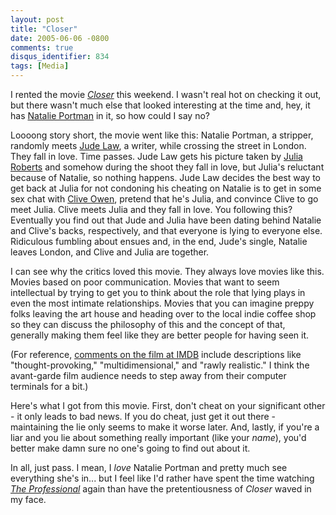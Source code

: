 ```yaml
---
layout: post
title: "Closer"
date: 2005-06-06 -0800
comments: true
disqus_identifier: 834
tags: [Media]
---
```

I rented the movie
[*Closer*](http://www.amazon.com/exec/obidos/ASIN/B0007OCG4W/mhsvortex)
this weekend. I wasn't real hot on checking it out, but there wasn't
much else that looked interesting at the time and, hey, it has [Natalie
Portman](http://us.imdb.com/name/nm0000204/) in it, so how could I say
no?
 
 Loooong story short, the movie went like this: Natalie Portman, a
stripper, randomly meets [Jude Law](http://us.imdb.com/name/nm0000179/),
a writer, while crossing the street in London. They fall in love. Time
passes. Jude Law gets his picture taken by [Julia
Roberts](http://us.imdb.com/name/nm0000210/) and somehow during the
shoot they fall in love, but Julia's reluctant because of Natalie, so
nothing happens. Jude Law decides the best way to get back at Julia for
not condoning his cheating on Natalie is to get in some sex chat with
[Clive Owen](http://us.imdb.com/name/nm0654110/), pretend that he's
Julia, and convince Clive to go meet Julia. Clive meets Julia and they
fall in love. You following this? Eventually you find out that Jude and
Julia have been dating behind Natalie and Clive's backs, respectively,
and that everyone is lying to everyone else. Ridiculous fumbling about
ensues and, in the end, Jude's single, Natalie leaves London, and Clive
and Julia are together.
 
 I can see why the critics loved this movie. They always love movies
like this. Movies based on poor communication. Movies that want to seem
intellectual by trying to get you to think about the role that lying
plays in even the most intimate relationships. Movies that you can
imagine preppy folks leaving the art house and heading over to the local
indie coffee shop so they can discuss the philosophy of this and the
concept of that, generally making them feel like they are better people
for having seen it.
 
 (For reference, [comments on the film at
IMDB](http://us.imdb.com/title/tt0376541/#comment) include descriptions
like "thought-provoking," "multidimensional," and "rawly realistic." I
think the avant-garde film audience needs to step away from their
computer terminals for a bit.)
 
 Here's what I got from this movie. First, don't cheat on your
significant other - it only leads to bad news. If you do cheat, just get
it out there - maintaining the lie only seems to make it worse later.
And, lastly, if you're a liar and you lie about something really
important (like your *name*), you'd better make damn sure no one's going
to find out about it.
 
 In all, just pass. I mean, I *love* Natalie Portman and pretty much see
everything she's in... but I feel like I'd rather have spent the time
watching [*The
Professional*](http://www.amazon.com/exec/obidos/ASIN/B00004YYDI/mhsvortex)
again than have the pretentiousness of *Closer* waved in my face.
